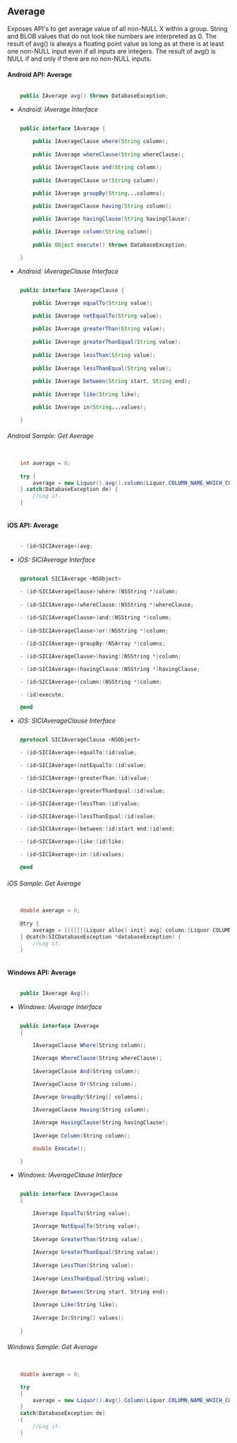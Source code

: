 ## Average

Exposes API's to get average value of all non-NULL X within a group. String and BLOB values that do not look like numbers are interpreted as 0. The result of avg() is always a floating point value as long as at there is at least one non-NULL input even if all inputs are integers. The result of avg() is NULL if and only if there are no non-NULL inputs.


#### Android API: Average

```java

    public IAverage avg() throws DatabaseException;

```

- _Android: IAverage Interface_

```java

    public interface IAverage {

        public IAverageClause where(String column);
	
        public IAverage whereClause(String whereClause);
	
        public IAverageClause and(String column);
	
        public IAverageClause or(String column);

        public IAverage groupBy(String...columns);

        public IAverageClause having(String column);

        public IAverage havingClause(String havingClause);
	
        public IAverage column(String column);
	
        public Object execute() throws DatabaseException;

    }

```

- _Android: IAverageClause Interface_

```java

    public interface IAverageClause {

        public IAverage equalTo(String value);

        public IAverage notEqualTo(String value);
	
        public IAverage greaterThan(String value);
	
        public IAverage greaterThanEqual(String value);
	
        public IAverage lessThan(String value);
	
        public IAverage lessThanEqual(String value);
	
        public IAverage between(String start, String end);
	
        public IAverage like(String like);

        public IAverage in(String...values);

    }

```

###### Android Sample: Get Average

```java

    int average = 0;
	
    try {
        average = new Liquor().avg().column(Liquor.COLUMN_NAME_WHICH_CONTAIN_NUMBRIC_VALUE).where(Liquor.LIQUOR_TYPE).equalTo("RUM").execute();
    } catch(DatabaseException de) {
		//Log it.
    }
	
```

#### iOS API: Average

```objective-c

    - (id<SICIAverage>)avg;

```

- _iOS: SICIAverage Interface_

```objective-c

    @protocol SICIAverage <NSObject>

    - (id<SICIAverageClause>)where:(NSString *)column;
	
    - (id<SICIAverage>)whereClause:(NSString *)whereClause;
	
    - (id<SICIAverageClause>)and:(NSString *)column;
	
    - (id<SICIAverageClause>)or:(NSString *)column;

    - (id<SICIAverage>)groupBy:(NSArray *)columns;

    - (id<SICIAverageClause>)having:(NSString *)column;

    - (id<SICIAverage>)havingClause:(NSString *)havingClause;

    - (id<SICIAverage>)column:(NSString *)column;

    - (id)execute;

    @end

```

- _iOS: SICIAverageClause Interface_

```objective-c

    @protocol SICIAverageClause <NSObject>

    - (id<SICIAverage>)equalTo:(id)value;

    - (id<SICIAverage>)notEqualTo:(id)value;

    - (id<SICIAverage>)greaterThan:(id)value;

    - (id<SICIAverage>)greaterThanEqual:(id)value;

    - (id<SICIAverage>)lessThan:(id)value;

    - (id<SICIAverage>)lessThanEqual:(id)value;

    - (id<SICIAverage>)between:(id)start end:(id)end;

    - (id<SICIAverage>)like:(id)like;

    - (id<SICIAverage>)in:(id)values;

    @end

```

###### iOS Sample: Get Average 

```objective-c

    double average = 0;
	
    @try {
        average = [[[[[[[Liquor alloc] init] avg] column:[Liquor COLUMN_NAME_WHICH_CONTAIN_NUMBRIC_VALUE]] where:[Liquor LIQUOR_TYPE]] equalTo:@"RUM"] execute];
    } @catch(SICDatabaseException *databaseException) {
		//Log it.
    }
	
```

#### Windows API: Average

```c#

    public IAverage Avg();

```

- _Windows: IAverage Interface_

```c#

    public interface IAverage 
    {

        IAverageClause Where(String column);

        IAverage WhereClause(String whereClause);
	
        IAverageClause And(String column);
	
        IAverageClause Or(String column);

        IAverage GroupBy(String[] columns);

        IAverageClause Having(String column);

        IAverage HavingClause(String havingClause);
	
        IAverage Column(String column);
	
        double Execute();

    }

```

- _Windows: IAverageClause Interface_

```c#

    public interface IAverageClause 
    {

        IAverage EqualTo(String value);

        IAverage NotEqualTo(String value);
	
        IAverage GreaterThan(String value);
	
        IAverage GreaterThanEqual(String value);
	
        IAverage LessThan(String value);
	
        IAverage LessThanEqual(String value);
	
        IAverage Between(String start, String end);
	
        IAverage Like(String like);
	
        IAverage In(String[] values);
 
    }

```

###### Windows Sample: Get Average 

```java

    double average = 0;

    try 
    {
        average = new Liquor().Avg().Column(Liquor.COLUMN_NAME_WHICH_CONTAIN_NUMBRIC_VALUE).Where(Liquor.LIQUOR_TYPE).EqualTo("RUM").Execute();
    } 
    catch(DatabaseException de) 
    {
		//Log it.
    }
	
```

